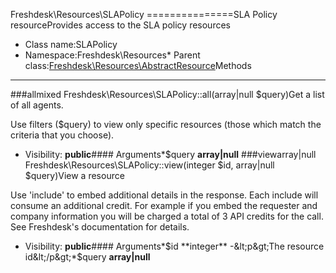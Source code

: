 Freshdesk\Resources\SLAPolicy
===============SLA Policy resourceProvides access to the SLA policy resources
* Class name:SLAPolicy
* Namespace:Freshdesk\Resources* Parent class:[Freshdesk\Resources\AbstractResource](Freshdesk-Resources-AbstractResource.md)Methods
-------
###allmixed Freshdesk\Resources\SLAPolicy::all(array|null $query)Get a list of all agents.

Use filters ($query) to view only specific resources (those which match the criteria that you choose).

* Visibility: **public**#### Arguments*$query **array|null**
###viewarray|null Freshdesk\Resources\SLAPolicy::view(integer $id, array|null $query)View a resource

Use 'include' to embed additional details in the response. Each include will consume an additional credit.
For example if you embed the requester and company information you will be charged a total of 3 API credits for the call.
See Freshdesk's documentation for details.

* Visibility: **public**#### Arguments*$id **integer** -&lt;p&gt;The resource id&lt;/p&gt;*$query **array|null**